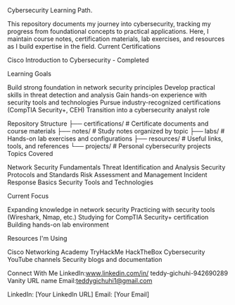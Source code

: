 Cybersecurity Learning Path.

This repository documents my journey into cybersecurity, tracking my progress from foundational concepts to practical applications. Here, I maintain course notes, certification materials, lab exercises, and resources as I build expertise in the field.
Current Certifications

Cisco Introduction to Cybersecurity - Completed

Learning Goals

Build strong foundation in network security principles
Develop practical skills in threat detection and analysis
Gain hands-on experience with security tools and technologies
Pursue industry-recognized certifications (CompTIA Security+, CEH)
Transition into a cybersecurity analyst role

Repository Structure
├── certifications/          # Certificate documents and course materials
├── notes/                   # Study notes organized by topic
├── labs/                    # Hands-on lab exercises and configurations
├── resources/               # Useful links, tools, and references
└── projects/                # Personal cybersecurity projects
Topics Covered

Network Security Fundamentals
Threat Identification and Analysis
Security Protocols and Standards
Risk Assessment and Management
Incident Response Basics
Security Tools and Technologies

Current Focus

Expanding knowledge in network security
Practicing with security tools (Wireshark, Nmap, etc.)
Studying for CompTIA Security+ certification
Building hands-on lab environment

Resources I'm Using

Cisco Networking Academy
TryHackMe
HackTheBox
Cybersecurity YouTube channels
Security blogs and documentation

Connect With Me
LinkedIn:www.linkedin.com/in/
teddy-gichuhi-942690289
Vanity URL name
Email:teddygichuhi1@gmail.com


LinkedIn: [Your LinkedIn URL]
Email: [Your Email]
